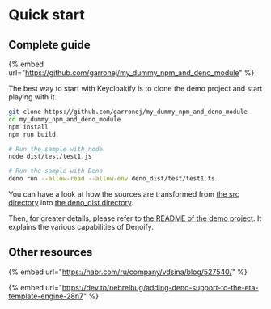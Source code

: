 # Quick start

## Complete guide

{% embed url="https://github.com/garronej/my_dummy_npm_and_deno_module" %}

The best way to start with Keycloakify is to clone the demo project and start playing with it.&#x20;

```bash
git clone https://github.com/garronej/my_dummy_npm_and_deno_module
cd my_dummy_npm_and_deno_module
npm install
npm run build

# Run the sample with node
node dist/test/test1.js

# Run the sample with Deno
deno run --allow-read --allow-env deno_dist/test/test1.ts
```

You can have a look at how the sources are transformed from [the src directory](https://github.com/garronej/my\_dummy\_npm\_and\_deno\_module/tree/master/src) into [the deno\_dist directory](https://github.com/garronej/my\_dummy\_npm\_and\_deno\_module/tree/master/deno\_dist). &#x20;

Then, for greater details, please refer to [the README of the demo project](https://github.com/garronej/my\_dummy\_npm\_and\_deno\_module/blob/master/README.md).  It explains the various capabilities of Denoify. &#x20;

## Other resources

{% embed url="https://habr.com/ru/company/vdsina/blog/527540/" %}

{% embed url="https://dev.to/nebrelbug/adding-deno-support-to-the-eta-template-engine-28n7" %}
